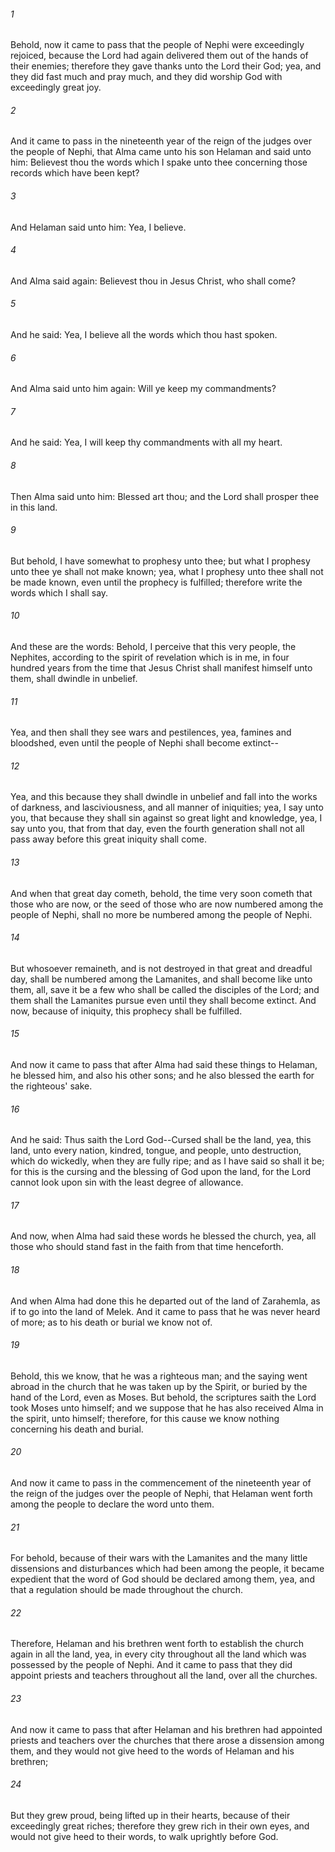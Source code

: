 ###### 1
Behold, now it came to pass that the people of Nephi were exceedingly rejoiced, because the Lord had again delivered them out of the hands of their enemies; therefore they gave thanks unto the Lord their God; yea, and they did fast much and pray much, and they did worship God with exceedingly great joy.

###### 2
And it came to pass in the nineteenth year of the reign of the judges over the people of Nephi, that Alma came unto his son Helaman and said unto him: Believest thou the words which I spake unto thee concerning those records which have been kept?

###### 3
And Helaman said unto him: Yea, I believe.

###### 4
And Alma said again: Believest thou in Jesus Christ, who shall come?

###### 5
And he said: Yea, I believe all the words which thou hast spoken.

###### 6
And Alma said unto him again: Will ye keep my commandments?

###### 7
And he said: Yea, I will keep thy commandments with all my heart.

###### 8
Then Alma said unto him: Blessed art thou; and the Lord shall prosper thee in this land.

###### 9
But behold, I have somewhat to prophesy unto thee; but what I prophesy unto thee ye shall not make known; yea, what I prophesy unto thee shall not be made known, even until the prophecy is fulfilled; therefore write the words which I shall say.

###### 10
And these are the words: Behold, I perceive that this very people, the Nephites, according to the spirit of revelation which is in me, in four hundred years from the time that Jesus Christ shall manifest himself unto them, shall dwindle in unbelief.

###### 11
Yea, and then shall they see wars and pestilences, yea, famines and bloodshed, even until the people of Nephi shall become extinct--

###### 12
Yea, and this because they shall dwindle in unbelief and fall into the works of darkness, and lasciviousness, and all manner of iniquities; yea, I say unto you, that because they shall sin against so great light and knowledge, yea, I say unto you, that from that day, even the fourth generation shall not all pass away before this great iniquity shall come.

###### 13
And when that great day cometh, behold, the time very soon cometh that those who are now, or the seed of those who are now numbered among the people of Nephi, shall no more be numbered among the people of Nephi.

###### 14
But whosoever remaineth, and is not destroyed in that great and dreadful day, shall be numbered among the Lamanites, and shall become like unto them, all, save it be a few who shall be called the disciples of the Lord; and them shall the Lamanites pursue even until they shall become extinct. And now, because of iniquity, this prophecy shall be fulfilled.

###### 15
And now it came to pass that after Alma had said these things to Helaman, he blessed him, and also his other sons; and he also blessed the earth for the righteous' sake.

###### 16
And he said: Thus saith the Lord God--Cursed shall be the land, yea, this land, unto every nation, kindred, tongue, and people, unto destruction, which do wickedly, when they are fully ripe; and as I have said so shall it be; for this is the cursing and the blessing of God upon the land, for the Lord cannot look upon sin with the least degree of allowance.

###### 17
And now, when Alma had said these words he blessed the church, yea, all those who should stand fast in the faith from that time henceforth.

###### 18
And when Alma had done this he departed out of the land of Zarahemla, as if to go into the land of Melek. And it came to pass that he was never heard of more; as to his death or burial we know not of.

###### 19
Behold, this we know, that he was a righteous man; and the saying went abroad in the church that he was taken up by the Spirit, or buried by the hand of the Lord, even as Moses. But behold, the scriptures saith the Lord took Moses unto himself; and we suppose that he has also received Alma in the spirit, unto himself; therefore, for this cause we know nothing concerning his death and burial.

###### 20
And now it came to pass in the commencement of the nineteenth year of the reign of the judges over the people of Nephi, that Helaman went forth among the people to declare the word unto them.

###### 21
For behold, because of their wars with the Lamanites and the many little dissensions and disturbances which had been among the people, it became expedient that the word of God should be declared among them, yea, and that a regulation should be made throughout the church.

###### 22
Therefore, Helaman and his brethren went forth to establish the church again in all the land, yea, in every city throughout all the land which was possessed by the people of Nephi. And it came to pass that they did appoint priests and teachers throughout all the land, over all the churches.

###### 23
And now it came to pass that after Helaman and his brethren had appointed priests and teachers over the churches that there arose a dissension among them, and they would not give heed to the words of Helaman and his brethren;

###### 24
But they grew proud, being lifted up in their hearts, because of their exceedingly great riches; therefore they grew rich in their own eyes, and would not give heed to their words, to walk uprightly before God.

